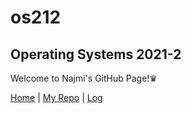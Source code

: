 # os212
## Operating Systems 2021-2
Welcome to Najmi's GitHub Page!♛

[Home](https://najmialy.github.io/os211/) | [My Repo](https://github.com/najmialy/os212) | [Log](https://github.com/najmialy/os211/blob/master/TXT/mylog.txt)
